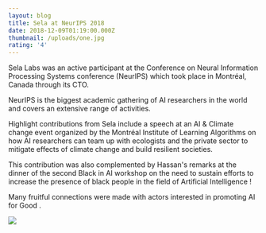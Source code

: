 ```yaml
---
layout: blog
title: Sela at NeurIPS 2018
date: 2018-12-09T01:19:00.000Z
thumbnail: /uploads/one.jpg
rating: '4'
---
```

Sela Labs was an active participant at the Conference on Neural Information Processing Systems conference (NeurIPS) which took place in Montréal, Canada through its CTO. 

NeurIPS is the biggest academic gathering of AI researchers in the world and covers an extensive range of activities.

Highlight contributions from Sela include a speech at an AI & Climate change event organized by the Montréal Institute of Learning Algorithms on how AI researchers can team up with ecologists and the private sector to mitigate effects of climate change and build resilient societies.

This contribution was also complemented by Hassan's remarks at the dinner of the second Black in AI workshop on the need to sustain efforts to increase the presence of black people in the field of Artificial Intelligence !

Many fruitful connections were made with actors interested in promoting AI for Good .

![](/uploads/two.jpg)
